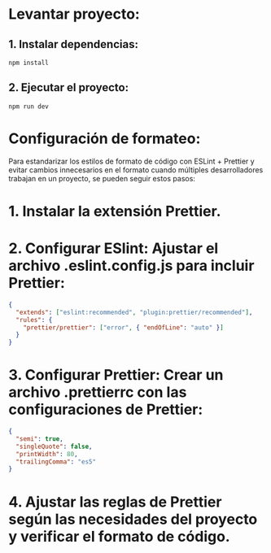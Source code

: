 # Levantar proyecto: 

## 1. Instalar dependencias:
```npm install```

## 2. Ejecutar el proyecto:
```npm run dev```


# Configuración de formateo:

Para estandarizar los estilos de formato de código con ESLint + Prettier y evitar cambios innecesarios en el formato cuando múltiples desarrolladores trabajan en un proyecto, se pueden seguir estos pasos:

# 1. Instalar la extensión Prettier.

# 2. Configurar ESlint: Ajustar el archivo .eslint.config.js para incluir Prettier:

```json
{
  "extends": ["eslint:recommended", "plugin:prettier/recommended"],
  "rules": {
    "prettier/prettier": ["error", { "endOfLine": "auto" }]
  }
}
```

# 3. Configurar Prettier: Crear un archivo .prettierrc con las configuraciones de Prettier:

```json
{
  "semi": true,
  "singleQuote": false,
  "printWidth": 80,
  "trailingComma": "es5"
}
```

# 4. Ajustar las reglas de Prettier según las necesidades del proyecto y verificar el formato de código.